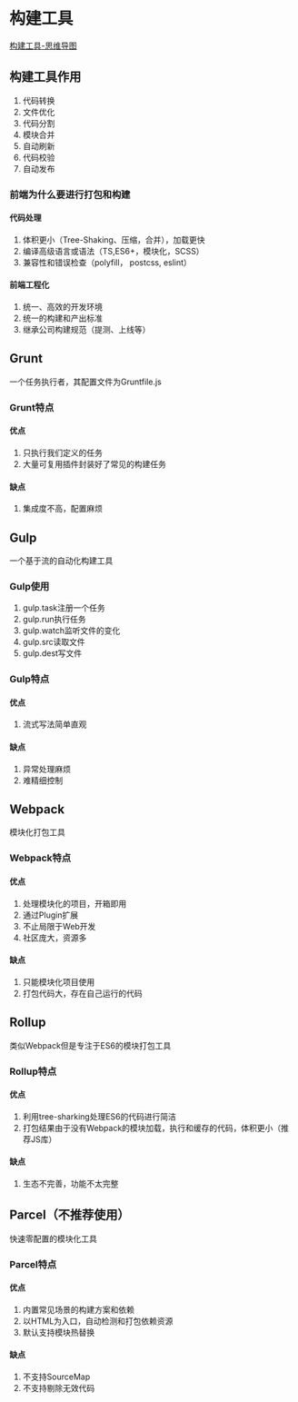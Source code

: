 # 构建工具

[构建工具-思维导图](./mind/02-构建工具.html)

## 构建工具作用

1. 代码转换
2. 文件优化
3. 代码分割
4. 模块合并
5. 自动刷新
6. 代码校验
7. 自动发布

### 前端为什么要进行打包和构建

#### 代码处理

1. 体积更小（Tree-Shaking、压缩，合并），加载更快
2. 编译高级语言或语法（TS,ES6+，模块化，SCSS）
3. 兼容性和错误检查（polyfill， postcss, eslint）

#### 前端工程化

1. 统一、高效的开发环境
2. 统一的构建和产出标准
3. 继承公司构建规范（提测、上线等）

## Grunt

一个任务执行者，其配置文件为Gruntfile.js

### Grunt特点

#### 优点

1. 只执行我们定义的任务
2. 大量可复用插件封装好了常见的构建任务

#### 缺点

1. 集成度不高，配置麻烦

## Gulp

一个基于流的自动化构建工具

### Gulp使用

1. gulp.task注册一个任务
2. gulp.run执行任务
3. gulp.watch监听文件的变化
4. gulp.src读取文件
5. gulp.dest写文件

### Gulp特点

#### 优点

1. 流式写法简单直观

#### 缺点

1. 异常处理麻烦
2. 难精细控制

## Webpack

模块化打包工具

### Webpack特点

#### 优点

1. 处理模块化的项目，开箱即用
2. 通过Plugin扩展
3. 不止局限于Web开发
4. 社区庞大，资源多

#### 缺点

1. 只能模块化项目使用
2. 打包代码大，存在自己运行的代码

## Rollup

类似Webpack但是专注于ES6的模块打包工具

### Rollup特点

#### 优点

1. 利用tree-sharking处理ES6的代码进行简洁
2. 打包结果由于没有Webpack的模块加载，执行和缓存的代码，体积更小（推荐JS库）

#### 缺点

1. 生态不完善，功能不太完整

## Parcel（不推荐使用）

快速零配置的模块化工具

### Parcel特点

#### 优点

1. 内置常见场景的构建方案和依赖
2. 以HTML为入口，自动检测和打包依赖资源
3. 默认支持模块热替换

#### 缺点

1. 不支持SourceMap
2. 不支持剔除无效代码
